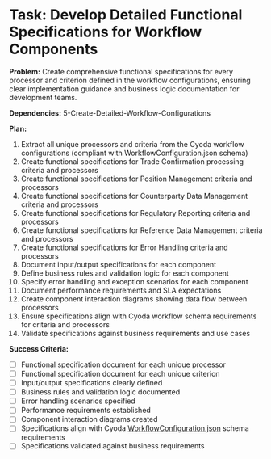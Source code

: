 # Task: Develop Detailed Functional Specifications for Workflow Components

**Problem:** Create comprehensive functional specifications for every processor and criterion defined in the workflow configurations, ensuring clear implementation guidance and business logic documentation for development teams.

**Dependencies:** 5-Create-Detailed-Workflow-Configurations

**Plan:**
1. Extract all unique processors and criteria from the Cyoda workflow configurations (compliant with WorkflowConfiguration.json schema)
2. Create functional specifications for Trade Confirmation processing criteria and processors
3. Create functional specifications for Position Management criteria and processors
4. Create functional specifications for Counterparty Data Management criteria and processors
5. Create functional specifications for Regulatory Reporting criteria and processors
6. Create functional specifications for Reference Data Management criteria and processors
7. Create functional specifications for Error Handling criteria and processors
8. Document input/output specifications for each component
9. Define business rules and validation logic for each component
10. Specify error handling and exception scenarios for each component
11. Document performance requirements and SLA expectations
12. Create component interaction diagrams showing data flow between processors
13. Ensure specifications align with Cyoda workflow schema requirements for criteria and processors
14. Validate specifications against business requirements and use cases

**Success Criteria:**
- [ ] Functional specification document for each unique processor
- [ ] Functional specification document for each unique criterion
- [ ] Input/output specifications clearly defined
- [ ] Business rules and validation logic documented
- [ ] Error handling scenarios specified
- [ ] Performance requirements established
- [ ] Component interaction diagrams created
- [ ] Specifications align with Cyoda [WorkflowConfiguration.json](../.ai/tasks/dtcc-reporting/schema/common/statemachine/conf/WorkflowConfiguration.json) schema requirements
- [ ] Specifications validated against business requirements
